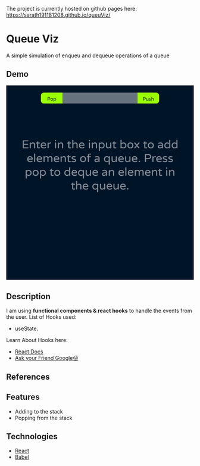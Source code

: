 The project is currently hosted on github pages here:
https://sarath191181208.github.io/queuViz/

# Queue Viz

A simple simulation of enqueu and dequeue operations of a queue

## Demo

![Image](./images/Screenshot.png)

## Description

I am using **functional components & react hooks** to handle the events from the user.
List of Hooks used:

- useState.

Learn About Hooks here:

- [React Docs](https://reactjs.org/docs/hooks-reference.html)
- [Ask your Friend Google😜](https://www.google.com/)

## References

## Features

- Adding to the stack
- Popping from the stack

## Technologies

- [React](https://reactjs.org/)
- [Babel](https://babeljs.io/)
